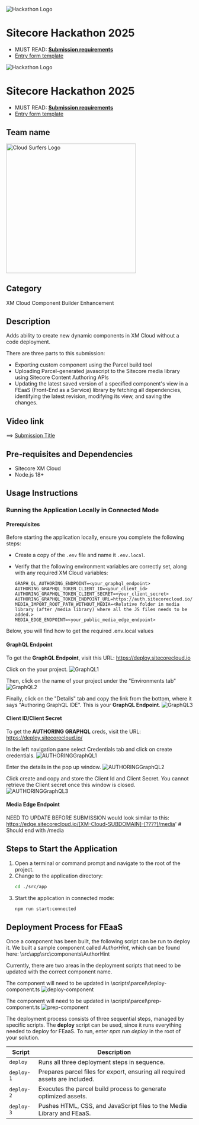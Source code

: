 ![Hackathon Logo](docs/images/hackathon.png?raw=true "Hackathon Logo")
# Sitecore Hackathon 2025

- MUST READ: **[Submission requirements](SUBMISSION_REQUIREMENTS.md)**
- [Entry form template](ENTRYFORM.md)
  
![Hackathon Logo](docs/images/hackathon.png?raw=true "Hackathon Logo")

# Sitecore Hackathon 2025

-   MUST READ: **[Submission requirements](SUBMISSION_REQUIREMENTS.md)**
-   [Entry form template](ENTRYFORM.md)

## Team name

<img src="https://github.com/Sitecore-Hackathon/2024-Cloud-Surfers/blob/main/src/datasyncapp/public/logo-h.png?raw=true" width="350" alt="Cloud Surfers Logo"/>

## Category

XM Cloud Component Builder Enhancement

## Description

Adds ability to create new dynamic components in XM Cloud without a code deployment.

There are three parts to this submission:
-   Exporting custom component using the Parcel build tool
-   Uploading Parcel-generated javascript to the Sitecore media library using Sitecore Content Authoring APIs
-   Updating the latest saved version of a specified component's view in a FEaaS (Front-End as a Service) library by fetching all dependencies, identifying the latest revision, modifying its view, and saving the changes.

## Video link

⟹ [Submission Title](XXX)

## Pre-requisites and Dependencies

-   Sitecore XM Cloud
-   Node.js 18+

## Usage Instructions

### Running the Application Locally in Connected Mode

#### Prerequisites
Before starting the application locally, ensure you complete the following steps:
- Create a copy of the `.env` file and name it `.env.local`.
- Verify that the following environment variables are correctly set, along with any required XM Cloud variables:
  
  ```env
  GRAPH_QL_AUTHORING_ENDPOINT=<your_graphql_endpoint>
  AUTHORING_GRAPHQL_TOKEN_CLIENT_ID=<your_client_id>
  AUTHORING_GRAPHQL_TOKEN_CLIENT_SECRET=<your_client_secret>
  AUTHORING_GRAPHQL_TOKEN_ENDPOINT_URL=https://auth.sitecorecloud.io/oauth/token
  MEDIA_IMPORT_ROOT_PATH_WITHOUT_MEDIA=<Relative folder in media library (after /media library) where all the JS files needs to be added.>
  MEDIA_EDGE_ENDPOINT=<your_public_media_edge_endpoint>
  ```

Below, you will find how to get the required .env.local values

#### GraphQL Endpoint

To get the **GraphQL Endpoint**, visit this URL: https://deploy.sitecorecloud.io

Click on the your project.
![GraphQL1](docs/images/GraphQL_1.png?raw=true "GraphQL1")

Then, click on the name of your project under the "Environments tab"
![GraphQL2](docs/images/GraphQL_2.png?raw=true "GraphQL2")

Finally, click on the "Details" tab and copy the link from the bottom, where it says "Authoring GraphQL IDE". This is your **GraphQL Endpoint**.
![GraphQL3](docs/images/GraphQL_3.png?raw=true "GraphQL3")

#### Client ID/Client Secret
To get the **AUTHORING GRAPHQL** creds, visit the URL: https://deploy.sitecorecloud.io/

In the left navigation pane select Credentials tab and click on create credentials.
![AUTHORINGGraphQL1](docs/images/Content-Authoring-Creds1.png?raw=true "AUTHORINGGraphQL1")

Enter the details in the pop up window.
![AUTHORINGGraphQL2](docs/images/Content-Authoring-Creds2.png?raw=true "AUTHORINGGraphQL2")

Click create and copy and store the Client Id and Client Secret. You cannot retrieve the Client secret once this window is closed.
![AUTHORINGGraphQL3](docs/images/Content-Authoring-Creds3.png?raw=true "AUTHORINGGraphQL3")

#### Media Edge Endpoint
NEED TO UPDATE BEFORE SUBMISSION
would look similar to this: https://edge.sitecorecloud.io/[XM-Cloud-SUBDOMAIN]-[????]/media' # Should end with /media

## Steps to Start the Application
1. Open a terminal or command prompt and navigate to the root of the project.
2. Change to the application directory:
   ```sh
   cd ./src/app
   ```
3. Start the application in connected mode:
   ```sh
   npm run start:connected
   ```

## Deployment Process for FEaaS
Once a component has been built, the following script can be run to deploy it. We built a sample component called *AuthorHint*, which can be found here: \src\app\src\components\AuthorHint

Currently, there are two areas in the deployment scripts that need to be updated with the correct component name.

The component will need to be updated in \scripts\parcel\deploy-component.ts
![deploy-component](docs/images/deploy-component.png?raw=true "deploy-component")

The component will need to be updated in \scripts\parcel\prep-component.ts
![prep-component](docs/images/prep-component.png?raw=true "prep-component")

The deployment process consists of three sequential steps, managed by specific scripts. The **deploy** script can be used, since it runs everything needed to deploy for FEaaS. To run, enter *npm run deploy* in the root of your solution.

| Script     | Description                                                                  |
| ---------- | ---------------------------------------------------------------------------- |
| `deploy`   | Runs all three deployment steps in sequence.                                 |
| `deploy-1` | Prepares parcel files for export, ensuring all required assets are included. |
| `deploy-2` | Executes the parcel build process to generate optimized assets.              |
| `deploy-3` | Pushes HTML, CSS, and JavaScript files to the Media Library and FEaaS.       |
